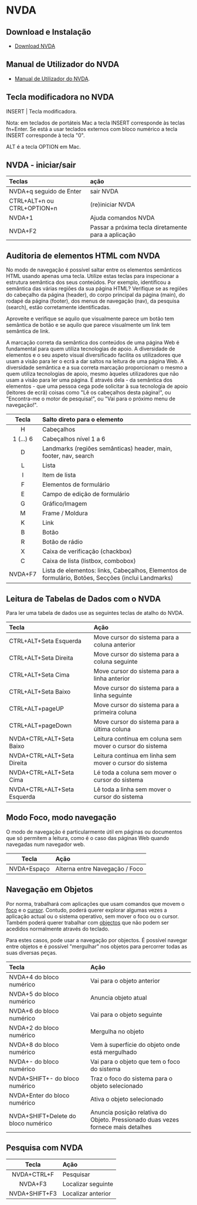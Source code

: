 # NVDA

## Download e Instalação

- [Download NVDA](https://www.nvaccess.org/download/)

## Manual de Utilizador do NVDA

- [Manual de Utilizador do NVDA](https://www.nvaccess.org/files/nvda/releases/stable/documentation/pt_PT/userGuide.html).

## Tecla modificadora no NVDA

INSERT | Tecla modificadora. 

Nota: em teclados de portáteis Mac a tecla INSERT corresponde às teclas fn+Enter. Se está a usar teclados externos com bloco numérico a tecla INSERT corresponde à tecla "0".

ALT é a tecla OPTION em Mac.

## NVDA - iniciar/sair

| Teclas | ação |
|:-------|:-----|
| NVDA+q seguido de Enter  | sair NVDA  |
| CTRL+ALT+n ou CTRL+OPTION+n | (re)iniciar NVDA |
| NVDA+1 | Ajuda comandos NVDA |
| NVDA+F2 | Passar a próxima tecla diretamente para a aplicação |

## Auditoria de elementos HTML com NVDA

No modo de navegação é possível saltar entre os elementos semânticos HTML usando apenas uma tecla. Utilize estas teclas para inspecionar a estrutura semântica dos seus conteúdos. Por exemplo, identificou a semântica das várias regiões da sua página HTML? Verifique se as regiões do cabeçalho da página (header), do corpo principal da página (main), do rodapé da página (footer), dos menus de navegação (nav), da pesquisa (search), estão corretamente identificadas.

Aproveite e verifique se aquilo que visualmente parece um botão tem semântica de botão e se aquilo que parece visualmente um link tem semântica de link.

A marcação correta da semântica dos conteúdos de uma página Web é fundamental para quem utiliza tecnologias de apoio. A diversidade de elementos e o seu aspeto visual diversificado facilita os utilizadores que usam a visão para ler o ecrã a dar saltos na leitura de uma página Web. A diversidade semântica e a sua correta marcação proporcionam o mesmo a quem utiliza tecnologias de apoio, mesmo àqueles utilizadores que não usam a visão para ler uma página. É através dela - da semântica dos elementos - que uma pessoa cega pode solicitar à sua tecnologia de apoio (leitores de ecrã) coisas como "Lê os cabeçalhos desta página!", ou "Encontra-me o motor de pesquisa!", ou "Vai para o próximo menu de navegação!". 

| Tecla | Salto direto para o elemento|
|:-----:|:-------|
| H | Cabeçalhos |
| 1 (...) 6 | Cabeçalhos nível 1 a 6 |
| D | Landmarks (regiões semânticas) header, main, footer, nav, search |
| L | Lista |
| I | Item de lista |
| F | Elementos de formulário |
| E | Campo de edição de formulário |
| G | Gráfico/Imagem |
| M | Frame / Moldura | 
| K | Link |
| B | Botão |
| R | Botão de rádio |
| X | Caixa de verificação (chackbox) |
| C | Caixa de lista (listbox, combobox) |
| NVDA+F7 | Lista de elementos: links, Cabeçalhos, Elementos de formulário, Botões, Secções (inclui Landmarks) |

## Leitura de Tabelas de Dados com o NVDA

Para ler uma tabela de dados use as seguintes teclas de atalho do NVDA.

| Tecla | Ação |
|:------|:-----|
| CTRL+ALT+Seta Esquerda | Move cursor do sistema para a coluna anterior |
| CTRL+ALT+Seta Direita | Move cursor do sistema para a coluna seguinte |
| CTRL+ALT+Seta Cima | Move cursor do sistema para a linha anterior |
| CTRL+ALT+Seta Baixo | Move cursor do sistema para a linha seguinte |
| CTRL+ALT+pageUP | Move cursor do sistema para a primeira coluna |
| CTRL+ALT+pageDown | Move cursor do sistema para a última coluna |
| NVDA+CTRL+ALT+Seta Baixo | Leitura contínua em coluna sem mover o cursor do sistema |
| NVDA+CTRL+ALT+Seta Direita | Leitura contínua em linha sem mover o cursor do sistema |
| NVDA+CTRL+ALT+Seta Cima | Lé toda a coluna sem mover o cursor do sistema |
| NVDA+CTRL+ALT+Seta Esquerda | Lê toda a linha sem mover o cursor do sistema |

## Modo Foco, modo navegação

O modo de navegação é particularmente útil em páginas ou documentos que só permitem a leitura, como é o caso das páginas Web quando navegadas num navegador web.

| Tecla | Ação |
|:-----:|:-----|
| NVDA+Espaço | Alterna entre Navegação / Foco |

## Navegação em Objetos

Por norma, trabalhará com aplicações que usam comandos que movem o [foco](https://www.nvaccess.org/files/nvda/releases/stable/documentation/pt_PT/userGuide.html#SystemFocus) e o [cursor](https://www.nvaccess.org/files/nvda/releases/stable/documentation/pt_PT/userGuide.html#SystemCaret). Contudo, poderá querer explorar algumas vezes a aplicação actual ou o sistema operativo, sem mover o foco ou o cursor. Também poderá querer trabalhar com [objectos](https://www.nvaccess.org/files/nvda/releases/stable/documentation/pt_PT/userGuide.html#Objects) que não podem ser acedidos normalmente através do teclado.

Para estes casos, pode usar a navegação por objectos. É possível navegar entre objetos e é possível "mergulhar" nos objetos para percorrer todas as suas diversas peças.

| Tecla | Ação |
|:------|:-----|
| NVDA+4 do bloco numérico | Vai para o objeto anterior |
| NVDA+5 do bloco numérico | Anuncia objeto atual |
| NVDA+6 do bloco numérico | Vai para o objeto seguinte |
| NVDA+2 do bloco numérico | Mergulha no objeto |
| NVDA+8 do bloco numérico | Vem à superfície do objeto onde está mergulhado |
| NVDA+- do bloco numérico | Vai para o objeto que tem o foco do sistema |
| NVDA+SHIFT+- do bloco numérico | Traz o foco do sistema para o objeto selecionado |
| NVDA+Enter do bloco numérico | Ativa o objeto selecionado |
| NVDA+SHIFT+Delete do bloco numérico | Anuncia posição relativa do Objeto. Pressionado duas vezes fornece mais detalhes |



## Pesquisa com NVDA

| Tecla | Ação |
|:-----:|:-----|
| NVDA+CTRL+F | Pesquisar |
| NVDA+F3 | Localizar seguinte |
| NVDA+SHIFT+F3 | Localizar anterior |

